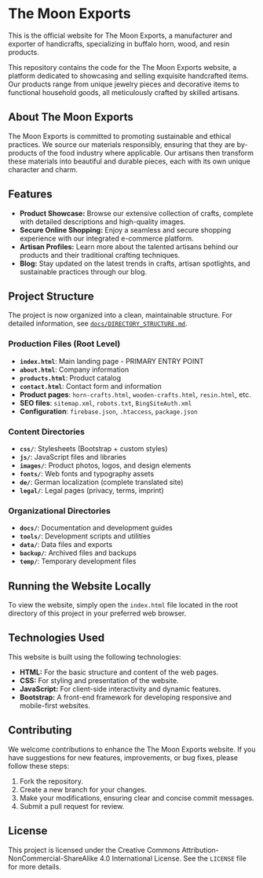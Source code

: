 # The Moon Exports

This is the official website for The Moon Exports, a manufacturer and exporter of handicrafts, specializing in buffalo horn, wood, and resin products.

This repository contains the code for the The Moon Exports website, a platform dedicated to showcasing and selling exquisite handcrafted items. Our products range from unique jewelry pieces and decorative items to functional household goods, all meticulously crafted by skilled artisans.

## About The Moon Exports

The Moon Exports is committed to promoting sustainable and ethical practices. We source our materials responsibly, ensuring that they are by-products of the food industry where applicable. Our artisans then transform these materials into beautiful and durable pieces, each with its own unique character and charm.

## Features

* **Product Showcase:** Browse our extensive collection of crafts, complete with detailed descriptions and high-quality images.
* **Secure Online Shopping:** Enjoy a seamless and secure shopping experience with our integrated e-commerce platform.
* **Artisan Profiles:** Learn more about the talented artisans behind our products and their traditional crafting techniques.
* **Blog:** Stay updated on the latest trends in crafts, artisan spotlights, and sustainable practices through our blog.

## Project Structure

The project is now organized into a clean, maintainable structure. For detailed information, see [`docs/DIRECTORY_STRUCTURE.md`](docs/DIRECTORY_STRUCTURE.md).

### Production Files (Root Level)
*   **`index.html`**: Main landing page - PRIMARY ENTRY POINT
*   **`about.html`**: Company information
*   **`products.html`**: Product catalog
*   **`contact.html`**: Contact form and information
*   **Product pages**: `horn-crafts.html`, `wooden-crafts.html`, `resin.html`, etc.
*   **SEO files**: `sitemap.xml`, `robots.txt`, `BingSiteAuth.xml`
*   **Configuration**: `firebase.json`, `.htaccess`, `package.json`

### Content Directories
*   **`css/`**: Stylesheets (Bootstrap + custom styles)
*   **`js/`**: JavaScript files and libraries
*   **`images/`**: Product photos, logos, and design elements
*   **`fonts/`**: Web fonts and typography assets
*   **`de/`**: German localization (complete translated site)
*   **`legal/`**: Legal pages (privacy, terms, imprint)

### Organizational Directories
*   **`docs/`**: Documentation and development guides
*   **`tools/`**: Development scripts and utilities
*   **`data/`**: Data files and exports
*   **`backup/`**: Archived files and backups
*   **`temp/`**: Temporary development files

## Running the Website Locally

To view the website, simply open the `index.html` file located in the root directory of this project in your preferred web browser.

## Technologies Used

This website is built using the following technologies:

*   **HTML:** For the basic structure and content of the web pages.
*   **CSS:** For styling and presentation of the website.
*   **JavaScript:** For client-side interactivity and dynamic features.
*   **Bootstrap:** A front-end framework for developing responsive and mobile-first websites.

## Contributing

We welcome contributions to enhance the The Moon Exports website. If you have suggestions for new features, improvements, or bug fixes, please follow these steps:

1. Fork the repository.
2. Create a new branch for your changes.
3. Make your modifications, ensuring clear and concise commit messages.
4. Submit a pull request for review.

## License

This project is licensed under the Creative Commons Attribution-NonCommercial-ShareAlike 4.0 International License. See the `LICENSE` file for more details.
